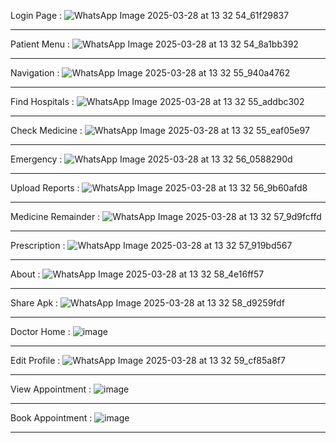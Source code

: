Login Page : 
![WhatsApp Image 2025-03-28 at 13 32 54_61f29837](https://github.com/user-attachments/assets/e42327a5-6ab7-4a5c-8b9f-cf7ba72aa8f8)
____________________________________________________________________________________________________
Patient Menu :
![WhatsApp Image 2025-03-28 at 13 32 54_8a1bb392](https://github.com/user-attachments/assets/8b44add1-746f-4f3f-b8a8-29c89498c5de)
____________________________________________________________________________________________________
Navigation :
![WhatsApp Image 2025-03-28 at 13 32 55_940a4762](https://github.com/user-attachments/assets/1ef9927b-825f-48f1-922e-dd0d10da3e58)
____________________________________________________________________________________________________
Find Hospitals :
![WhatsApp Image 2025-03-28 at 13 32 55_addbc302](https://github.com/user-attachments/assets/6c2c6f9c-5b5a-4961-adc7-119e74a71bb4)
____________________________________________________________________________________________________
Check Medicine : 
![WhatsApp Image 2025-03-28 at 13 32 55_eaf05e97](https://github.com/user-attachments/assets/c72e55b5-f7c0-4f9e-a9ac-45b3a6683d3a)
____________________________________________________________________________________________________
Emergency :
![WhatsApp Image 2025-03-28 at 13 32 56_0588290d](https://github.com/user-attachments/assets/d19785b6-806f-4d45-8888-fb43e57c37c4)
____________________________________________________________________________________________________
Upload Reports :
![WhatsApp Image 2025-03-28 at 13 32 56_9b60afd8](https://github.com/user-attachments/assets/72eac7c1-4d59-4448-bcf1-48045ae83b85)
____________________________________________________________________________________________________
Medicine Remainder :
![WhatsApp Image 2025-03-28 at 13 32 57_9d9fcffd](https://github.com/user-attachments/assets/c4852035-83a7-42d4-bee0-580f370db5ff)
____________________________________________________________________________________________________
Prescription :
![WhatsApp Image 2025-03-28 at 13 32 57_919bd567](https://github.com/user-attachments/assets/065fb077-4696-4971-b23c-c7b7b85cfefc)
____________________________________________________________________________________________________
About :
![WhatsApp Image 2025-03-28 at 13 32 58_4e16ff57](https://github.com/user-attachments/assets/19518afa-c223-4efa-945b-a42393bb4603)
____________________________________________________________________________________________________
Share Apk :
![WhatsApp Image 2025-03-28 at 13 32 58_d9259fdf](https://github.com/user-attachments/assets/996fc18d-d6b5-4642-ab3b-f70890895248)
____________________________________________________________________________________________________
Doctor Home :
![image](https://github.com/user-attachments/assets/dfbfa8b8-9396-4cc2-8db8-1e7968f2ada4)
____________________________________________________________________________________________________
Edit Profile :
![WhatsApp Image 2025-03-28 at 13 32 59_cf85a8f7](https://github.com/user-attachments/assets/ed961585-9904-4ae9-86b1-c587aa8e4897)
____________________________________________________________________________________________________
View Appointment :
![image](https://github.com/user-attachments/assets/71fb2900-ebb4-46da-81db-c2085cae8576)
____________________________________________________________________________________________________
Book Appointment :
![image](https://github.com/user-attachments/assets/f49f4860-95e9-4cc1-bbf4-640645248a09)
____________________________________________________________________________________________________
